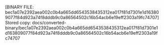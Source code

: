 [BINARY FILE: bec1a07e2392aea002c0b4a665dd6543538435312ea017f81d7301e1d163809077f84d923a74f8dddb9c0a86564502c16b54acb6e19eff2303a19fc74707]
Stored copy: docs/converted-binary/bec1a07e2392aea002c0b4a665dd6543538435312ea017f81d7301e1d163809077f84d923a74f8dddb9c0a86564502c16b54acb6e19eff2303a19fc74707
